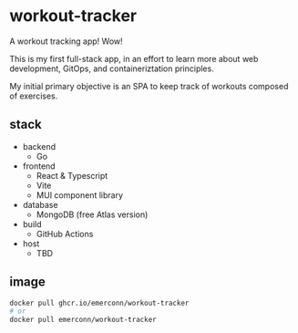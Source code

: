 # workout-tracker

A workout tracking app! Wow!

This is my first full-stack app, in an effort to learn more about web development, GitOps, and containeriztation principles.

My initial primary objective is an SPA to keep track of workouts composed of exercises.

## stack

- backend
  - Go
- frontend
  - React & Typescript
  - Vite
  - MUI component library
- database
  - MongoDB (free Atlas version)
- build
  - GitHub Actions
- host
  - TBD

## image

```bash
docker pull ghcr.io/emerconn/workout-tracker
# or
docker pull emerconn/workout-tracker
```
